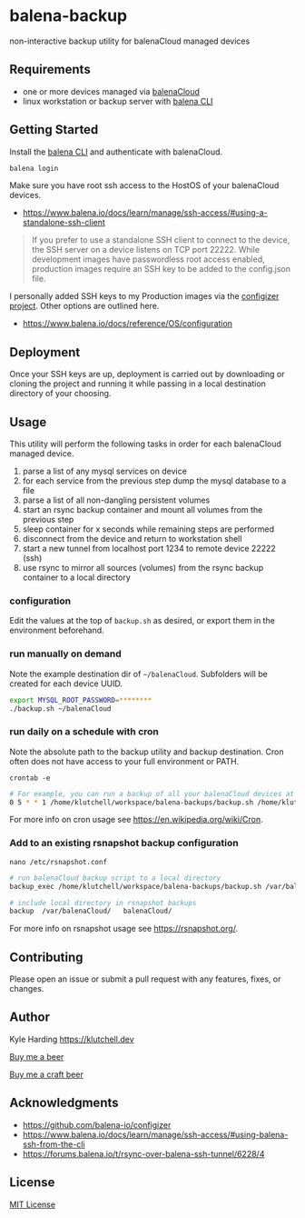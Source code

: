 # balena-backup

non-interactive backup utility for balenaCloud managed devices

## Requirements

- one or more devices managed via [balenaCloud](https://www.balena.io/cloud/)
- linux workstation or backup server with [balena CLI](https://www.balena.io/docs/reference/balena-cli/)

## Getting Started

Install the [balena CLI](https://www.balena.io/docs/reference/balena-cli/) and authenticate with balenaCloud.

```bash
balena login
```

Make sure you have root ssh access to the HostOS of your balenaCloud devices.

- <https://www.balena.io/docs/learn/manage/ssh-access/#using-a-standalone-ssh-client>

> If you prefer to use a standalone SSH client to connect to the device, the SSH server on a device listens on TCP port 22222. While development images have passwordless root access enabled, production images require an SSH key to be added to the config.json file.

I personally added SSH keys to my Production images via the [configizer project](https://github.com/balena-io-playground/configizer). Other options are outlined here.

- <https://www.balena.io/docs/reference/OS/configuration>

## Deployment

Once your SSH keys are up, deployment is carried out by downloading or cloning the project and running it while passing in a local destination directory of your choosing.

## Usage

This utility will perform the following tasks in order for each balenaCloud managed device.

1. parse a list of any mysql services on device
2. for each service from the previous step dump the mysql database to a file
3. parse a list of all non-dangling persistent volumes
4. start an rsync backup container and mount all volumes from the previous step
5. sleep container for x seconds while remaining steps are performed
6. disconnect from the device and return to workstation shell
7. start a new tunnel from localhost port 1234 to remote device 22222 (ssh)
8. use rsync to mirror all sources (volumes) from the rsync backup container to a local directory

### configuration

Edit the values at the top of `backup.sh` as desired, or export them in the environment beforehand.

### run manually on demand

Note the example destination dir of `~/balenaCloud`. Subfolders will be created for each device UUID.

```bash
export MYSQL_ROOT_PASSWORD=********
./backup.sh ~/balenaCloud
```

### run daily on a schedule with cron

Note the absolute path to the backup utility and backup destination. Cron often does not have access to your full environment or PATH.

`crontab -e`

```bash
# For example, you can run a backup of all your balenaCloud devices at 5 a.m every week with:
0 5 * * 1 /home/klutchell/workspace/balena-backups/backup.sh /home/klutchell/balenaCloud
```

For more info on cron usage see <https://en.wikipedia.org/wiki/Cron>.

### Add to an existing rsnapshot backup configuration

`nano /etc/rsnapshot.conf`

```bash
# run balenaCloud backup script to a local directory
backup_exec	/home/klutchell/workspace/balena-backups/backup.sh /var/balenaCloud

# include local directory in rsnapshot backups
backup	/var/balenaCloud/	balenaCloud/
```

For more info on rsnapshot usage see <https://rsnapshot.org/>.

## Contributing

Please open an issue or submit a pull request with any features, fixes, or changes.

## Author

Kyle Harding <https://klutchell.dev>

[Buy me a beer](https://kyles-tip-jar.myshopify.com/cart/31356319498262:1?channel=buy_button)

[Buy me a craft beer](https://kyles-tip-jar.myshopify.com/cart/31356317859862:1?channel=buy_button)

## Acknowledgments

- <https://github.com/balena-io/configizer>
- <https://www.balena.io/docs/learn/manage/ssh-access/#using-balena-ssh-from-the-cli>
- <https://forums.balena.io/t/rsync-over-balena-ssh-tunnel/6228/4>

## License

[MIT License](./LICENSE)